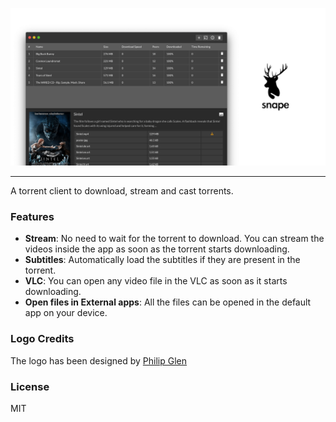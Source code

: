 ![](./banner.png)

--- 

A torrent client to download, stream and cast torrents.

### Features

- **Stream**: No need to wait for the torrent to download. You can stream the videos inside the app as soon as the torrent starts downloading.
- **Subtitles**: Automatically load the subtitles if they are present in the torrent.
- **VLC**: You can open any video file in the VLC as soon as it starts downloading.
- **Open files in External apps**: All the files can be opened in the default app on your device.

### Logo Credits

The logo has been designed by [Philip Glen](https://thenounproject.com/pglenn/)

### License

MIT
